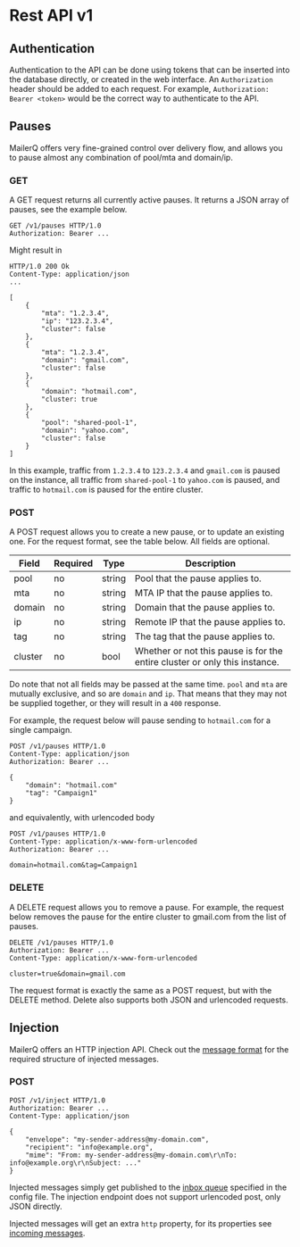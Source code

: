 # Rest API v1

## Authentication

Authentication to the API can be done using tokens that can be inserted into
the database directly, or created in the web interface. An `Authorization` header should be added
to each request. For example, `Authorization: Bearer <token>` would be the correct way to authenticate
to the API.

## Pauses

MailerQ offers very fine-grained control over delivery flow, and allows you to pause almost any combination
of pool/mta and domain/ip.

### GET

A GET request returns all currently active pauses. It returns a JSON array of pauses, see the example below.

```
GET /v1/pauses HTTP/1.0
Authorization: Bearer ...
```

Might result in
```
HTTP/1.0 200 Ok
Content-Type: application/json
...

[
    {
        "mta": "1.2.3.4",
        "ip": "123.2.3.4",
        "cluster": false
    }, 
    {
        "mta": "1.2.3.4",
        "domain": "gmail.com",
        "cluster": false
    },
    {
        "domain": "hotmail.com",
        "cluster: true
    },
    {
        "pool": "shared-pool-1",
        "domain": "yahoo.com",
        "cluster": false
    }
]
```
In this example, traffic from `1.2.3.4` to `123.2.3.4` and `gmail.com` is paused on the instance, all traffic from `shared-pool-1` to `yahoo.com` is paused, and traffic to `hotmail.com` is paused for the entire cluster. 

### POST

A POST request allows you to create a new pause, or to update an existing one. For the request format, see
the table below. All fields are optional.

| Field | Required  | Type | Description
|---|---|---|---|
| pool  | no  | string | Pool that the pause applies to. 
| mta  | no | string | MTA IP that the pause applies to. 
| domain | no | string | Domain that the pause applies to. 
| ip | no | string | Remote IP that the pause applies to.
| tag  | no  | string | The tag that the pause applies to.
| cluster | no | bool | Whether or not this pause is for the entire cluster or only this instance.

Do note that not all fields may be passed at the same time. `pool` and `mta` are mutually exclusive, and so are `domain`
and `ip`. That means that they may not be supplied together, or they will result in a `400` response. 

For example, the request below will pause sending to `hotmail.com` for a single campaign.
```
POST /v1/pauses HTTP/1.0
Content-Type: application/json
Authorization: Bearer ...

{
    "domain": "hotmail.com"
    "tag": "Campaign1"
}
```
and equivalently, with urlencoded body
```
POST /v1/pauses HTTP/1.0
Content-Type: application/x-www-form-urlencoded
Authorization: Bearer ...

domain=hotmail.com&tag=Campaign1
```

### DELETE

A DELETE request allows you to remove a pause. For example, the request below removes the pause for the entire cluster
to gmail.com from the list of pauses.

```
DELETE /v1/pauses HTTP/1.0
Authorization: Bearer ...
Content-Type: application/x-www-form-urlencoded

cluster=true&domain=gmail.com
```

The request format is exactly the same as a POST request, but with the DELETE method. Delete also supports both JSON and
urlencoded requests.

## Injection

MailerQ offers an HTTP injection API. Check out the [message format](json-messages) for the required structure of injected
messages. 

### POST
```
POST /v1/inject HTTP/1.0
Authorization: Bearer ...
Content-Type: application/json

{
    "envelope": "my-sender-address@my-domain.com",
    "recipient": "info@example.org",
    "mime": "From: my-sender-address@my-domain.com\r\nTo: info@example.org\r\nSubject: ..."
}
``` 

Injected messages simply get published to the [inbox queue](rabbitmq-config#rabbitmq-queues) specified in the config file. The injection endpoint does not support urlencoded post, only JSON directly. 

Injected messages will get an extra `http` property, for its properties see [incoming messages](json-incoming#rest-api).
